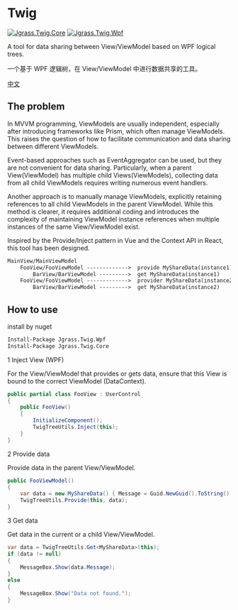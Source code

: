 # Twig

[![Jgrass.Twig.Core](https://img.shields.io/nuget/v/Jgrass.Twig.Core?logo=nuget&label=Jgrass.Twig.Core)](https://www.nuget.org/packages/Jgrass.Twig.Core/) [![Jgrass.Twig.Wpf](https://img.shields.io/nuget/v/Jgrass.Twig.Wpf?logo=nuget&label=Jgrass.Twig.Wpf)](https://www.nuget.org/packages/Jgrass.Twig.Wpf/)

A tool for data sharing between View/ViewModel based on WPF logical trees.

一个基于 WPF 逻辑树，在 View/ViewModel 中进行数据共享的工具。

[中文](./README.zh.md)

## The problem

In MVVM programming, ViewModels are usually independent, especially after introducing frameworks like Prism, which often manage ViewModels. This raises the question of how to facilitate communication and data sharing between different ViewModels.

Event-based approaches such as EventAggregator can be used, but they are not convenient for data sharing. Particularly, when a parent View(ViewModel) has multiple child Views(ViewModels), collecting data from all child ViewModels requires writing numerous event handlers.

Another approach is to manually manage ViewModels, explicitly retaining references to all child ViewModels in the parent ViewModel. While this method is clearer, it requires additional coding and introduces the complexity of maintaining ViewModel instance references when multiple instances of the same View/ViewModel exist.

Inspired by the Provide/Inject pattern in Vue and the Context API in React, this tool has been designed.

```txt
MainView/MainViewModel
    FooView/FooViewModel ------------->  provide MyShareData(instance1)
        BarView/BarViewModel --------->  get MyShareData(instance1)
    FooView/FooViewModel ------------->  provider MyShareData(instance2)
        BarView/BarViewModel --------->  get MyShareData(instance2)
```

## How to use

install by nuget

```sh
Install-Package Jgrass.Twig.Wpf
Install-Package Jgrass.Twig.Core
```

1 Inject View (WPF)

For the View/ViewModel that provides or gets data, ensure that this View is bound to the correct ViewModel (DataContext).

```cs
public partial class FooView : UserControl
{
    public FooView()
    {
        InitializeComponent();
        TwigTreeUtils.Inject(this);
    }
}
```

2 Provide data

Provide data in the parent View/ViewModel.

```cs
public FooViewModel()
{
    var data = new MyShareData() { Message = Guid.NewGuid().ToString() };
    TwigTreeUtils.Provide(this, data);
}
```

3 Get data

Get data in the current or a child View/ViewModel.

```cs
var data = TwigTreeUtils.Get<MyShareData>(this);
if (data != null)
{
    MessageBox.Show(data.Message);
}
else
{
    MessageBox.Show("Data not found.");
}
```
